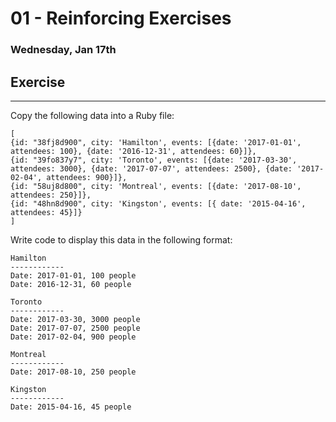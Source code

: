 # 01 - Reinforcing Exercises
### Wednesday, Jan 17th

## Exercise
___
Copy the following data into a Ruby file:
```
[
{id: "38fj8d900", city: 'Hamilton', events: [{date: '2017-01-01', attendees: 100}, {date: '2016-12-31', attendees: 60}]},
{id: "39fo837y7", city: 'Toronto', events: [{date: '2017-03-30', attendees: 3000}, {date: '2017-07-07', attendees: 2500}, {date: '2017-02-04', attendees: 900}]},
{id: "58uj8d800", city: 'Montreal', events: [{date: '2017-08-10', attendees: 250}]},
{id: "48hn8d900", city: 'Kingston', events: [{ date: '2015-04-16', attendees: 45}]}
]
```
Write code to display this data in the following format:
```
Hamilton
------------
Date: 2017-01-01, 100 people
Date: 2016-12-31, 60 people

Toronto
------------
Date: 2017-03-30, 3000 people
Date: 2017-07-07, 2500 people
Date: 2017-02-04, 900 people

Montreal
------------
Date: 2017-08-10, 250 people

Kingston
------------
Date: 2015-04-16, 45 people
```
